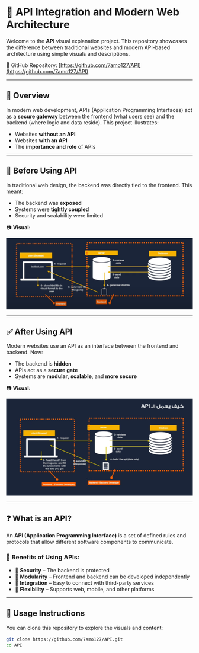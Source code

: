# 🔌 API Integration and Modern Web Architecture

Welcome to the **API** visual explanation project. This repository showcases the difference between traditional websites and modern API-based architecture using simple visuals and descriptions.

📍 GitHub Repository: [https://github.com/7amo127/API](https://github.com/7amo127/API)

---

## 📘 Overview

In modern web development, APIs (Application Programming Interfaces) act as a **secure gateway** between the frontend (what users see) and the backend (where logic and data reside). This project illustrates:

- Websites **without an API**
- Websites **with an API**
- The **importance and role** of APIs

---

## 🚫 Before Using API

In traditional web design, the backend was directly tied to the frontend. This meant:

- The backend was **exposed**
- Systems were **tightly coupled**
- Security and scalability were limited

📷 **Visual:**

![Before API](images/Before%20API.png)

---

## ✅ After Using API

Modern websites use an API as an interface between the frontend and backend. Now:

- The backend is **hidden**
- APIs act as a **secure gate**
- Systems are **modular**, **scalable**, and **more secure**

📷 **Visual:**

![By API](images/By%20API.png)

---

## ❓ What is an API?

An **API (Application Programming Interface)** is a set of defined rules and protocols that allow different software components to communicate.

### 🔎 Benefits of Using APIs:

- 🔐 **Security** – The backend is protected
- 🔧 **Modularity** – Frontend and backend can be developed independently
- 🔗 **Integration** – Easy to connect with third-party services
- 📱 **Flexibility** – Supports web, mobile, and other platforms

---

## 📁 Usage Instructions

You can clone this repository to explore the visuals and content:

```bash
git clone https://github.com/7amo127/API.git
cd API

